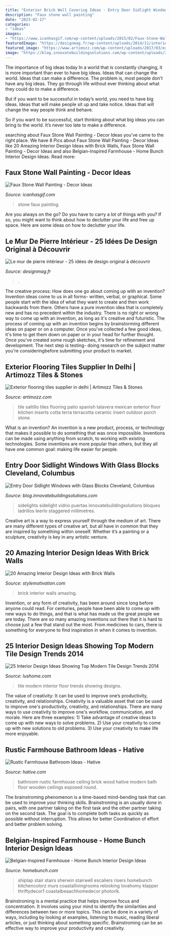 ```yaml
---
title: "Exterior Brick Wall Covering Ideas - Entry Door Sidlight Windows With Glass Blocks Cleveland, Columbus"
description: "Faux stone wall painting"
date: "2023-02-17"
categories:
- "ideas"
images:
- "https://www.icanhasgif.com/wp-content/uploads/2015/02/Faux-Stone-Wall-Painting.jpg"
featuredImage: "https://designmag.fr/wp-content/uploads/2014/11/interieur-mur-pierre-maison.jpg"
featured_image: "https://www.artimozz.com/wp-content/uploads/2017/03/exterior-flooring-terracotta-tiles-2.jpg"
image: "https://blog.innovatebuildingsolutions.com/wp-content/uploads/2013/03/Sidelight-Staggered-Pattern-Wave-blocks.jpg"
---
```



The importance of big ideas today
In a world that is constantly changing, it is more important than ever to have big ideas. Ideas that can change the world. Ideas that can make a difference.
The problem is, most people don’t have any big ideas. They go through life without ever thinking about what they could do to make a difference.

But if you want to be successful in today’s world, you need to have big ideas. Ideas that will make people sit up and take notice. Ideas that will change the way people think and behave.

So if you want to be successful, start thinking about what big ideas you can bring to the world. It’s never too late to make a difference.

	

		
searching about Faux Stone Wall Painting - Decor Ideas you've came to the right place. We have 8 Pics about Faux Stone Wall Painting - Decor Ideas like 20 Amazing Interior Design Ideas with Brick Walls, Faux Stone Wall Painting - Decor Ideas and also Belgian-Inspired Farmhouse - Home Bunch Interior Design Ideas. Read more:
		
    
## Faux Stone Wall Painting - Decor Ideas

<img loading=lazy src="https://www.icanhasgif.com/wp-content/uploads/2015/02/Faux-Stone-Wall-Painting.jpg" onerror="this.onerror=null;this.src='https://tse3.mm.bing.net/th?id=OIP.zSTmV7Nwm9AKjhWqr40nXQHaJ3&amp;pid=15.1';" alt="Faux Stone Wall Painting - Decor Ideas">

_Source: icanhasgif.com_

>stone faux painting. 

	

Are you always on the go? Do you have to carry a lot of things with you? If so, you might want to think about how to declutter your life and free up space. Here are some ideas on how to declutter your life.

    
## Le Mur De Pierre Intérieur - 25 Idées De Design Original à Découvrir

<img loading=lazy src="https://designmag.fr/wp-content/uploads/2014/11/interieur-mur-pierre-maison.jpg" onerror="this.onerror=null;this.src='https://tse2.mm.bing.net/th?id=OIP.ALUNIpt9tDXjl48lPbNJMAHaLA&amp;pid=15.1';" alt="Le mur de pierre intérieur - 25 idées de design original à découvrir">

_Source: designmag.fr_

>. 

	

The creative process: How does one go about coming up with an invention?
Invention ideas come to us in all forms- written, verbal, or graphical. Some people start with the idea of what they want to create and then work backwards from there. Others have a pure invention idea that is completely new and has no precedent within the industry. There is no right or wrong way to come up with an invention, as long as it's creative and futuristic. The process of coming up with an invention begins by brainstorming different ideas on paper or on a computer. Once you've collected a few good ideas, it's time to get them down on paper or in your head for further thought. Once you've created some rough sketches, it's time for refinement and development. The next step is testing- doing research on the subject matter you're consideringbefore submitting your product to market.

    
## Exterior Flooring Tiles Supplier In Delhi | Artimozz Tiles &amp; Stones

<img loading=lazy src="https://www.artimozz.com/wp-content/uploads/2017/03/exterior-flooring-terracotta-tiles-2.jpg" onerror="this.onerror=null;this.src='https://tse4.mm.bing.net/th?id=OIP.Nc9EqGfDYHapqa6_c_7_9wHaLM&amp;pid=15.1';" alt="Exterior flooring tiles supplier in delhi | Artimozz Tiles &amp; Stones">

_Source: artimozz.com_

>tile saltillo tiles flooring patio spanish talavera mexican exterior floor kitchen inserts cotta terra terracotta ceramic insert outdoor porch stone. 

	

What is an invention?
An invention is a new product, process, or technology that makes it possible to do something that was once impossible. Inventions can be made using anything from scratch, to working with existing technologies. Some inventions are more popular than others, but they all have one common goal: making life easier for people.

    
## Entry Door Sidlight Windows With Glass Blocks Cleveland, Columbus

<img loading=lazy src="https://blog.innovatebuildingsolutions.com/wp-content/uploads/2013/03/Sidelight-Staggered-Pattern-Wave-blocks.jpg" onerror="this.onerror=null;this.src='https://tse2.mm.bing.net/th?id=OIP.fliqiJpqGQ7qdHDb3ZOL0AHaJ4&amp;pid=15.1';" alt="Entry Door Sidlight Windows with Glass Blocks Cleveland, Columbus">

_Source: blog.innovatebuildingsolutions.com_

>sidelights sidelight vidrio puertas innovatebuildingsolutions bloques ladrillos leerlo staggered millimetres. 

	

Creative art is a way to express yourself through the medium of art. There are many different types of creative art, but all have in common that they are inspired by something within oneself. Whether it’s a painting or a sculpture, creativity is key in any artistic venture.

    
## 20 Amazing Interior Design Ideas With Brick Walls

<img loading=lazy src="https://www.stylemotivation.com/wp-content/uploads/2013/11/20-Amazing-Interior-Design-Ideas-with-Brick-Walls-19-620x410.jpg" onerror="this.onerror=null;this.src='https://tse4.mm.bing.net/th?id=OIP.9pJH9wdgtJNeKDwkO53txAHaE5&amp;pid=15.1';" alt="20 Amazing Interior Design Ideas with Brick Walls">

_Source: stylemotivation.com_

>brick interior walls amazing. 

	

Invention, or any form of creativity, has been around since long before anyone could read. For centuries, people have been able to come up with new ways to do things, and that is what has made us the great people we are today. There are so many amazing inventions out there that it is hard to choose just a few that stand out the most. From medicines to cars, there is something for everyone to find inspiration in when it comes to invention.

    
## 25 Interior Design Ideas Showing Top Modern Tile Design Trends 2014

<img loading=lazy src="http://www.lushome.com/wp-content/uploads/2013/05/floor-wall-tile-designs-modern-interior-design-trends-14.jpg" onerror="this.onerror=null;this.src='https://tse4.mm.bing.net/th?id=OIP.nNRqKQrJ7IXswFhZNbiuAwHaKV&amp;pid=15.1';" alt="25 Interior Design Ideas Showing Top Modern Tile Design Trends 2014">

_Source: lushome.com_

>tile modern interior floor trends showing designs. 

	

The value of creativity: It can be used to improve one’s productivity, creativity, and relationships.
Creativity is a valuable asset that can be used to improve one's productivity, creativity, and relationships. There are many ways to use creativity to improve one's workflow, communication, and morale. Here are three examples: 1) Take advantage of creative ideas to come up with new ways to solve problems. 2) Use your creativity to come up with new solutions to old problems. 3) Use your creativity to make life more enjoyable.

    
## Rustic Farmhouse Bathroom Ideas - Hative

<img loading=lazy src="https://hative.com/wp-content/uploads/2016/05/rustic-bathroom/44-rustic-bathroom-ideas.jpg" onerror="this.onerror=null;this.src='https://tse4.mm.bing.net/th?id=OIP.W8_17qck7IKXSFOuSOBI7gHaLH&amp;pid=15.1';" alt="Rustic Farmhouse Bathroom Ideas - Hative">

_Source: hative.com_

>bathroom rustic farmhouse ceiling brick wood hative modern bath floor wooden ceilings exposed round. 

	

The brainstroming phenomenon is a time-based mind-bending task that can be used to improve your thinking skills. Brainstroming is an usually done in pairs, with one partner taking on the first task and the other partner taking on the second task. The goal is to complete both tasks as quickly as possible without interruption. This allows for better Coordination of effort and better problem solving.

    
## Belgian-Inspired Farmhouse - Home Bunch Interior Design Ideas

<img loading=lazy src="https://www.homebunch.com/wp-content/uploads/2017/12/Shiplap-staircase-Shiplap-staircase-Shiplap-staircase-with-lights-and-White-Oak-Threads-Shiplap-staircase.jpg" onerror="this.onerror=null;this.src='https://tse1.mm.bing.net/th?id=OIP.FvDvXNY3jBGN4yOYBSRWyQHaLJ&amp;pid=15.1';" alt="Belgian-Inspired Farmhouse - Home Bunch Interior Design Ideas">

_Source: homebunch.com_

>shiplap stair stairs sherwin stairwell escaliers risers homebunch kitchencolorz murs coastallivingrooms relooking lovahomy klapper thriftydecor1 coastalbeaachhomedecor photorik. 

	

Brainstroming is a mental practice that helps improve focus and concentration. It involves using your mind to identify the similarities and differences between two or more topics. This can be done in a variety of ways, including by looking at examples, listening to music, reading liberal articles, or just thinking about something specific. Brainstroming can be an effective way to improve your productivity and creativity.

